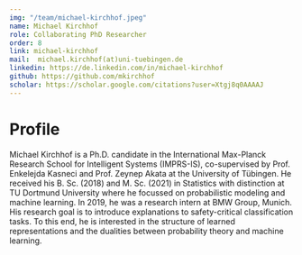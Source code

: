 ```yaml
---
img: "/team/michael-kirchhof.jpeg"
name: Michael Kirchhof
role: Collaborating PhD Researcher
order: 8
link: michael-kirchhof
mail:  michael.kirchhof(at)uni-tuebingen.de
linkedin: https://de.linkedin.com/in/michael-kirchhof
github: https://github.com/mkirchhof
scholar: https://scholar.google.com/citations?user=Xtgj8q0AAAAJ
---
```


# Profile
Michael Kirchhof is a Ph.D. candidate in the International Max-Planck Research School for Intelligent Systems (IMPRS-IS), co-supervised by Prof. Enkelejda Kasneci and Prof. Zeynep Akata at the University of Tübingen. He received his B. Sc. (2018) and M. Sc. (2021) in Statistics with distinction at TU Dortmund University where he focussed on probabilistic modeling and machine learning. In 2019, he was a research intern at BMW Group, Munich. His research goal is to introduce explanations to safety-critical classification tasks. To this end, he is interested in the structure of learned representations and the dualities between probability theory and machine learning.
